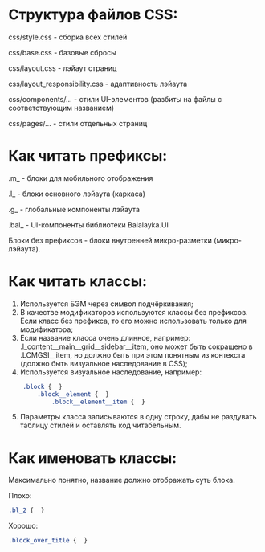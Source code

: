 # Структура файлов CSS:
css/style.css - сборка всех стилей

css/base.css - базовые сбросы

css/layout.css - лэйаут страниц

css/layout_responsibility.css - адаптивность лэйаута

css/components/... - стили UI-элементов (разбиты на файлы с соответствующим названием)

css/pages/... - стили отдельных страниц

# Как читать префиксы:
.m_ - блоки для мобильного отображения

.l_ - блоки основного лэйаута (каркаса)

.g_ - глобальные компоненты лэйаута

.bal_ - UI-компоненты библиотеки Balalayka.UI

Блоки без префиксов - блоки внутренней микро-разметки (микро-лэйаута).

# Как читать классы:
1. Используется БЭМ через символ подчёркивания;
2. В качестве модификаторов используются классы без префиксов. Если класс без префикса, то его можно использовать только для модификатора;
3. Если название класса очень длинное, например: .l_content__main__grid__sidebar__item, оно может быть сокращено в .LCMGSI__item, но должно быть при этом понятным из контекста (должно быть визуальное наследование в CSS);
4. Используется визуальное наследование, например:
```css
	.block {  }
		.block__element {  }
			.block__element__item {  }
```
5. Параметры класса записываются в одну строку, дабы не раздувать таблицу стилей и оставлять код читабельным.

# Как именовать классы:
Максимально понятно, название должно отображать суть блока.

Плохо:
```css
.bl_2 {  }
```

Хорошо:
```css
.block_over_title {  }
```